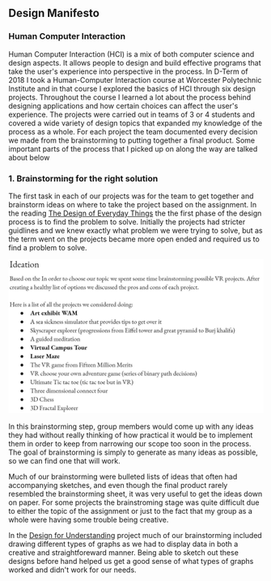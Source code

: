 ## Design Manifesto

### Human Computer Interaction

Human Computer Interaction (HCI) is a mix of both computer science and design aspects. It allows people to design and build effective programs that take the user's experience into perspective in the process. In D-Term of 2018 I took a Human-Computer Interaction course at Worcester Polytechnic Institute and in that course I explored the basics of HCI through six design projects.  Throughout the course I learned a lot about the process behind designing applications and how certain choices can affect the user's experience.  The projects were carried out in teams of 3 or 4 students and covered a wide variety of design topics that expanded my knowledge of the process as a whole.  For each project the team documented every decision we made from the brainstorming to putting together a final product. Some important parts of the process that I picked up on along the way are talked about below

### 1. Brainstorming for the right solution

The first task in each of our projects was for the team to get together and brainstorm ideas on where to take the project based on the assignment.  In the reading [The Design of Everyday Things](https://cs3041-18d.github.io/docs/reading/DesignThinking_DonNorman.pdf) the the first phase of the design process is to find the problem to solve. Initially the projects had stricter guidlines and we knew exactly what problem we were trying to solve, but as the term went on the projects became more open ended and required us to find a problem to solve.

![brainstorming](https://github.com/Yippa11/HCI-Final-Project/blob/master/brainstorming-image.JPG)

In this brainstorming step, group members would come up with any ideas they had without really thinking of how practical it would be to implement them in order to keep from narrowing our scope too soon in the process. The goal of brainstorming is simply to generate as many ideas as possible, so we can find one that will work.
			
Much of our brainstorming were bulleted lists of ideas that often had accompanying sketches, and even though the final product rarely resembled the brainstorming sheet, it was very useful to get the ideas down on paper.  For some projects the brainstroming stage was quite difficult due to either the topic of the assignment or just to the fact that my group as a whole were having some trouble being creative.

In the [Design for Understanding](https://medium.com/@ezhou/design-for-understanding-weather-83251b084245) project much of our brainstorming included drawing different types of graphs as we had to display data in both a creative and straightforeward manner. Being able to sketch out these designs before hand helped us get a good sense of what types of graphs worked and didn't work for our needs.
